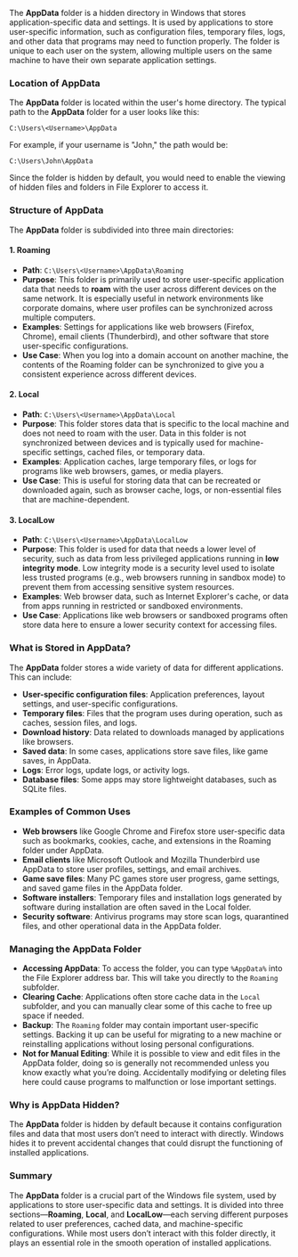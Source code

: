 The **AppData** folder is a hidden directory in Windows that stores application-specific data and settings. It is used by applications to store user-specific information, such as configuration files, temporary files, logs, and other data that programs may need to function properly. The folder is unique to each user on the system, allowing multiple users on the same machine to have their own separate application settings.

### Location of AppData
The **AppData** folder is located within the user's home directory. The typical path to the **AppData** folder for a user looks like this:
```
C:\Users\<Username>\AppData
```
For example, if your username is "John," the path would be:
```
C:\Users\John\AppData
```
Since the folder is hidden by default, you would need to enable the viewing of hidden files and folders in File Explorer to access it.

### Structure of AppData
The **AppData** folder is subdivided into three main directories:

#### 1. **Roaming**
   - **Path**: `C:\Users\<Username>\AppData\Roaming`
   - **Purpose**: This folder is primarily used to store user-specific application data that needs to **roam** with the user across different devices on the same network. It is especially useful in network environments like corporate domains, where user profiles can be synchronized across multiple computers.
   - **Examples**: Settings for applications like web browsers (Firefox, Chrome), email clients (Thunderbird), and other software that store user-specific configurations.
   - **Use Case**: When you log into a domain account on another machine, the contents of the Roaming folder can be synchronized to give you a consistent experience across different devices.

#### 2. **Local**
   - **Path**: `C:\Users\<Username>\AppData\Local`
   - **Purpose**: This folder stores data that is specific to the local machine and does not need to roam with the user. Data in this folder is not synchronized between devices and is typically used for machine-specific settings, cached files, or temporary data.
   - **Examples**: Application caches, large temporary files, or logs for programs like web browsers, games, or media players.
   - **Use Case**: This is useful for storing data that can be recreated or downloaded again, such as browser cache, logs, or non-essential files that are machine-dependent.

#### 3. **LocalLow**
   - **Path**: `C:\Users\<Username>\AppData\LocalLow`
   - **Purpose**: This folder is used for data that needs a lower level of security, such as data from less privileged applications running in **low integrity mode**. Low integrity mode is a security level used to isolate less trusted programs (e.g., web browsers running in sandbox mode) to prevent them from accessing sensitive system resources.
   - **Examples**: Web browser data, such as Internet Explorer's cache, or data from apps running in restricted or sandboxed environments.
   - **Use Case**: Applications like web browsers or sandboxed programs often store data here to ensure a lower security context for accessing files.

### What is Stored in AppData?
The **AppData** folder stores a wide variety of data for different applications. This can include:
- **User-specific configuration files**: Application preferences, layout settings, and user-specific configurations.
- **Temporary files**: Files that the program uses during operation, such as caches, session files, and logs.
- **Download history**: Data related to downloads managed by applications like browsers.
- **Saved data**: In some cases, applications store save files, like game saves, in AppData.
- **Logs**: Error logs, update logs, or activity logs.
- **Database files**: Some apps may store lightweight databases, such as SQLite files.

### Examples of Common Uses
- **Web browsers** like Google Chrome and Firefox store user-specific data such as bookmarks, cookies, cache, and extensions in the Roaming folder under AppData.
- **Email clients** like Microsoft Outlook and Mozilla Thunderbird use AppData to store user profiles, settings, and email archives.
- **Game save files**: Many PC games store user progress, game settings, and saved game files in the AppData folder.
- **Software installers**: Temporary files and installation logs generated by software during installation are often saved in the Local folder.
- **Security software**: Antivirus programs may store scan logs, quarantined files, and other operational data in the AppData folder.

### Managing the AppData Folder
- **Accessing AppData**: To access the folder, you can type `%AppData%` into the File Explorer address bar. This will take you directly to the `Roaming` subfolder.
- **Clearing Cache**: Applications often store cache data in the `Local` subfolder, and you can manually clear some of this cache to free up space if needed.
- **Backup**: The `Roaming` folder may contain important user-specific settings. Backing it up can be useful for migrating to a new machine or reinstalling applications without losing personal configurations.
- **Not for Manual Editing**: While it is possible to view and edit files in the AppData folder, doing so is generally not recommended unless you know exactly what you’re doing. Accidentally modifying or deleting files here could cause programs to malfunction or lose important settings.

### Why is AppData Hidden?
The **AppData** folder is hidden by default because it contains configuration files and data that most users don’t need to interact with directly. Windows hides it to prevent accidental changes that could disrupt the functioning of installed applications.

### Summary
The **AppData** folder is a crucial part of the Windows file system, used by applications to store user-specific data and settings. It is divided into three sections—**Roaming**, **Local**, and **LocalLow**—each serving different purposes related to user preferences, cached data, and machine-specific configurations. While most users don’t interact with this folder directly, it plays an essential role in the smooth operation of installed applications.
